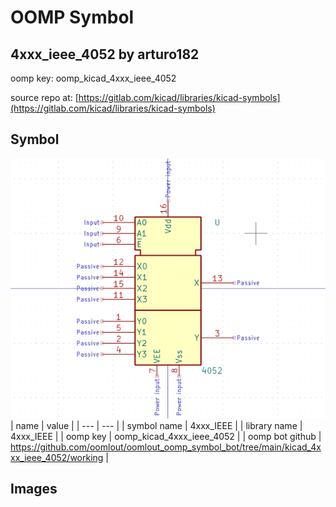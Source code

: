 # OOMP Symbol  
## 4xxx_ieee_4052  by arturo182  
  
oomp key: oomp_kicad_4xxx_ieee_4052  
  
source repo at: [https://gitlab.com/kicad/libraries/kicad-symbols](https://gitlab.com/kicad/libraries/kicad-symbols)  
## Symbol  
  
[![working.png](working_600.png)](working.png)  
| name | value | 
| --- | --- | 
| symbol name | 4xxx_IEEE | 
| library name | 4xxx_IEEE | 
| oomp key | oomp_kicad_4xxx_ieee_4052 | 
| oomp bot github | https://github.com/oomlout/oomlout_oomp_symbol_bot/tree/main/kicad_4xxx_ieee_4052/working | 
## Images  
